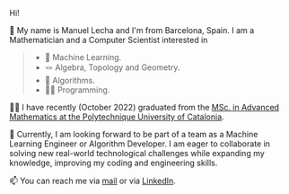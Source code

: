 Hi!

👋 My name is Manuel Lecha and I'm from Barcelona, Spain. I am a Mathematician and a Computer Scientist interested in

> * 🤖 Machine Learning.
> * 🪢 Algebra, Topology and Geometry.
> * 🧮 Algorithms.
> * 👨‍💻 Programming.

👨‍🎓 I have recently (October 2022) graduated from the [MSc. in Advanced Mathematics at the Polytechnique University of Catalonia](https://mamme.masters.upc.edu/en).

👥 Currently, I am looking forward to be part of a team as a Machine Learning Engineer or Algorithm Developer. I am eager to collaborate in solving new real-world technological challenges while expanding my knowledge, improving my coding and engineering skills. 

📫 You can reach me via [mail](mailto:mlechasanchez@gmail.com) or via [LinkedIn](https://www.linkedin.com/in/manuellecha/).


